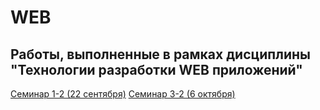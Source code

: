 # WEB
## Работы, выполненные в рамках дисциплины  "Технологии разработки WEB приложений"

[Семинар 1-2 (22 сентября)](https://github.com/PolinaBrusova/WEB/tree/main/seminar12)
[Семинар 3-2 (6 октября)](https://github.com/PolinaBrusova/WEB/tree/main/seminar34)
